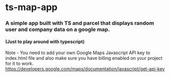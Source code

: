 # ts-map-app
### A simple app built with TS and parcel that displays random user and company data on a google map.
#### (Just to play around with typescript)

Note - You need to add your own Google Maps Javascript API key to index.html file and also make sure you have billing enabled on your project for it to work.
https://developers.google.com/maps/documentation/javascript/get-api-key
